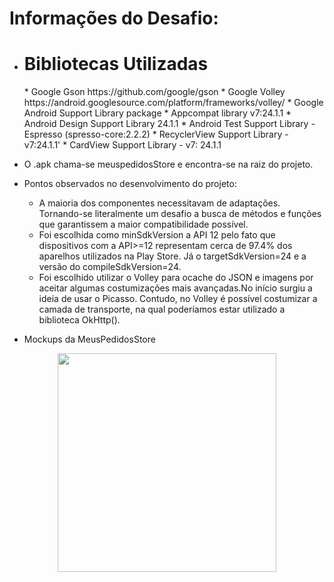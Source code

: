 
<h1>Informações do Desafio:</h1>

*  <h1>Bibliotecas Utilizadas</h1>
    * Google Gson
        https://github.com/google/gson
    * Google Volley 
        https://android.googlesource.com/platform/frameworks/volley/
    * Google Android Support Library package
        *   Appcompat library v7:24.1.1
        *   Android Design Support Library 24.1.1
        *   Android Test Support Library - Espresso (spresso-core:2.2.2)
        *   RecyclerView Support Library - v7:24.1.1'
        *   CardView Support Library - v7: 24.1.1

* O .apk chama-se meuspedidosStore e encontra-se na raiz do projeto.

*  Pontos observados no desenvolvimento do projeto:
    *  A maioria dos componentes necessitavam de adaptações. Tornando-se literalmente um desafio a busca de métodos e funções que garantissem a maior compatibilidade possível.
    *  Foi escolhida como minSdkVersion a API 12 pelo fato que dispositivos com a API>=12 representam cerca de 97.4% dos aparelhos utilizados na Play Store. Já o targetSdkVersion=24 e a versão do compileSdkVersion=24.
    *  Foi escolhido utilizar o Volley para ocache do JSON e imagens por aceitar algumas costumizações mais avançadas.No início surgiu a ideia de usar o Picasso. Contudo, no Volley é possível costumizar a camada de transporte, na qual poderíamos estar utilizado a biblioteca OkHttp().
    
*  Mockups da MeusPedidosStore

<p align="center">
  <img src="https://drive.google.com/open?id=0B7FmV_naE3EkT093YWNuZlc5RDg" width="350"/>

</p>
   

